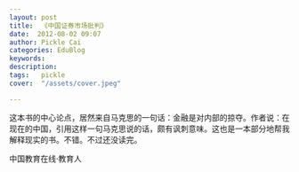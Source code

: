 ```yaml
---
layout: post  
title:  《中国证券市场批判》  
date:  2012-08-02 09:07  
author: Pickle Cai  
categories: EduBlog  
keywords: 
description:   
tags:	pickle   
cover:  "/assets/cover.jpeg"  

---  
```

    
 这本书的中心论点，居然来自马克思的一句话：金融是对内部的掠夺。作者说：在现在的中国，引用这样一句马克思说的话，颇有讽刺意味。这也是一本部分地帮我解释现实的书。不错。不过还没读完。		

		    
 中国教育在线·教育人

